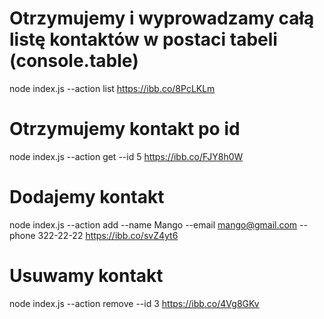 # Otrzymujemy i wyprowadzamy całą listę kontaktów w postaci tabeli (console.table)

node index.js --action list
https://ibb.co/8PcLKLm

# Otrzymujemy kontakt po id

node index.js --action get --id 5
https://ibb.co/FJY8h0W

# Dodajemy kontakt

node index.js --action add --name Mango --email mango@gmail.com --phone 322-22-22
https://ibb.co/svZ4yt6

# Usuwamy kontakt

node index.js --action remove --id 3
https://ibb.co/4Vg8GKv
